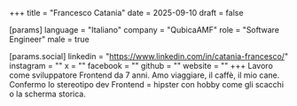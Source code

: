 +++
title = "Francesco Catania"
date = 2025-09-10
draft = false

[params]
language = "Italiano"
company = "QubicaAMF"
role = "Software Engineer"
male = true

[params.social]
linkedin = "https://www.linkedin.com/in/catania-francesco/"
instagram = ""
x = ""
facebook = ""
github = ""
website = ""
+++
Lavoro come sviluppatore Frontend da 7 anni.
Amo viaggiare, il caffè, il mio cane.
Confermo lo stereotipo dev Frontend = hipster con hobby come gli scacchi o la scherma storica.
